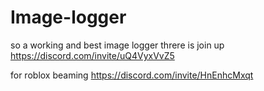 # Image-logger

so a working and best image logger threre is
join up 
https://discord.com/invite/uQ4VyxVvZ5

for roblox beaming 
https://discord.com/invite/HnEnhcMxqt
